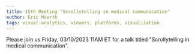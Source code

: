 ```yaml
---
title: 15th Meeting "Scrollytelling in medical communication"
author: Eric Moerth
tags: visual-analytics, viewers, platforms, visualization
---
```


Please join us Friday, 03/10/2023 11AM ET for a talk titled "Scrollytelling in medical communication".
